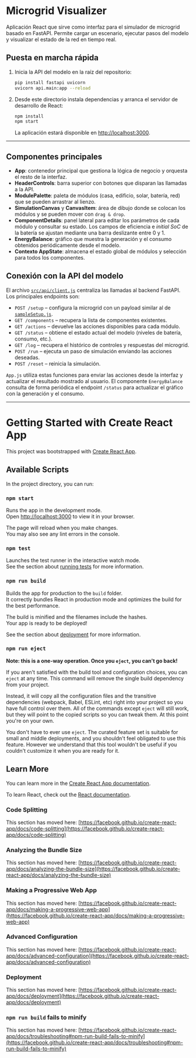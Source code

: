 # Microgrid Visualizer

Aplicación React que sirve como interfaz para el simulador de microgrid basado en FastAPI. Permite cargar un escenario, ejecutar pasos del modelo y visualizar el estado de la red en tiempo real.

## Puesta en marcha rápida

1. Inicia la API del modelo en la raíz del repositorio:
   ```bash
   pip install fastapi uvicorn
   uvicorn api.main:app --reload
   ```
2. Desde este directorio instala dependencias y arranca el servidor de desarrollo de React:
   ```bash
   npm install
   npm start
   ```
   La aplicación estará disponible en [http://localhost:3000](http://localhost:3000).

---

## Componentes principales

- **App**: contenedor principal que gestiona la lógica de negocio y orquesta el resto de la interfaz.
- **HeaderControls**: barra superior con botones que disparan las llamadas a la API.
- **ModulePalette**: paleta de módulos (casa, edificio, solar, batería, red) que se pueden arrastrar al lienzo.
- **SimulationCanvas** y **CanvasItem**: área de dibujo donde se colocan los módulos y se pueden mover con `drag & drop`.
- **ComponentDetails**: panel lateral para editar los parámetros de cada módulo y consultar su estado. Los campos de eficiencia e *initial SoC* de la batería se ajustan mediante una barra deslizante entre 0 y 1.
- **EnergyBalance**: gráfico que muestra la generación y el consumo obtenidos periódicamente desde el modelo.
- **Contexto AppState**: almacena el estado global de módulos y selección para todos los componentes.

## Conexión con la API del modelo

El archivo [`src/api/client.js`](src/api/client.js) centraliza las llamadas al backend FastAPI. Los principales endpoints son:

- `POST /setup` – configura la microgrid con un payload similar al de [`sampleSetup.js`](src/api/sampleSetup.js).
- `GET /components` – recupera la lista de componentes existentes.
- `GET /actions` – devuelve las acciones disponibles para cada módulo.
- `GET /status` – obtiene el estado actual del modelo (niveles de batería, consumo, etc.).
- `GET /log` – recupera el histórico de controles y respuestas del microgrid.
- `POST /run` – ejecuta un paso de simulación enviando las acciones deseadas.
- `POST /reset` – reinicia la simulación.

`App.js` utiliza estas funciones para enviar las acciones desde la interfaz y actualizar el resultado mostrado al usuario. El componente `EnergyBalance` consulta de forma periódica el endpoint `/status` para actualizar el gráfico con la generación y el consumo.

---

# Getting Started with Create React App

This project was bootstrapped with [Create React App](https://github.com/facebook/create-react-app).

## Available Scripts

In the project directory, you can run:

### `npm start`

Runs the app in the development mode.\
Open [http://localhost:3000](http://localhost:3000) to view it in your browser.

The page will reload when you make changes.\
You may also see any lint errors in the console.

### `npm test`

Launches the test runner in the interactive watch mode.\
See the section about [running tests](https://facebook.github.io/create-react-app/docs/running-tests) for more information.

### `npm run build`

Builds the app for production to the `build` folder.\
It correctly bundles React in production mode and optimizes the build for the best performance.

The build is minified and the filenames include the hashes.\
Your app is ready to be deployed!

See the section about [deployment](https://facebook.github.io/create-react-app/docs/deployment) for more information.

### `npm run eject`

**Note: this is a one-way operation. Once you `eject`, you can't go back!**

If you aren't satisfied with the build tool and configuration choices, you can `eject` at any time. This command will remove the single build dependency from your project.

Instead, it will copy all the configuration files and the transitive dependencies (webpack, Babel, ESLint, etc) right into your project so you have full control over them. All of the commands except `eject` will still work, but they will point to the copied scripts so you can tweak them. At this point you're on your own.

You don't have to ever use `eject`. The curated feature set is suitable for small and middle deployments, and you shouldn't feel obligated to use this feature. However we understand that this tool wouldn't be useful if you couldn't customize it when you are ready for it.

## Learn More

You can learn more in the [Create React App documentation](https://facebook.github.io/create-react-app/docs/getting-started).

To learn React, check out the [React documentation](https://reactjs.org/).

### Code Splitting

This section has moved here: [https://facebook.github.io/create-react-app/docs/code-splitting](https://facebook.github.io/create-react-app/docs/code-splitting)

### Analyzing the Bundle Size

This section has moved here: [https://facebook.github.io/create-react-app/docs/analyzing-the-bundle-size](https://facebook.github.io/create-react-app/docs/analyzing-the-bundle-size)

### Making a Progressive Web App

This section has moved here: [https://facebook.github.io/create-react-app/docs/making-a-progressive-web-app](https://facebook.github.io/create-react-app/docs/making-a-progressive-web-app)

### Advanced Configuration

This section has moved here: [https://facebook.github.io/create-react-app/docs/advanced-configuration](https://facebook.github.io/create-react-app/docs/advanced-configuration)

### Deployment

This section has moved here: [https://facebook.github.io/create-react-app/docs/deployment](https://facebook.github.io/create-react-app/docs/deployment)

### `npm run build` fails to minify

This section has moved here: [https://facebook.github.io/create-react-app/docs/troubleshooting#npm-run-build-fails-to-minify](https://facebook.github.io/create-react-app/docs/troubleshooting#npm-run-build-fails-to-minify)
